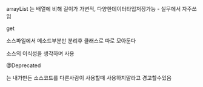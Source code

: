 arrayList 는 배열에 비해 길이가 가변적, 다양한데이터타입저장가능 - 실무에서 자주쓰임



get



소스파일에서 메소드부분만 분리후 클래스로 따로 모아둔다

소스의 이식성을 생각하며 사용



@Deprecated

는 내가만든 소스코드를 다른사람이 사용할때 사용하지말라고 경고할수있음


